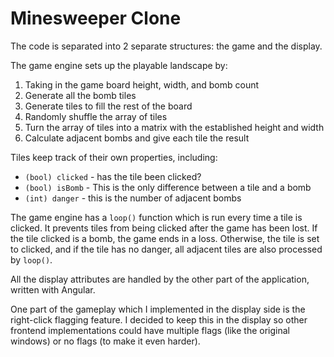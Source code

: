 # Minesweeper Clone

The code is separated into 2 separate structures: the game and the display.

The game engine sets up the playable landscape by:
1) Taking in the game board height, width, and bomb count
2) Generate all the bomb tiles
3) Generate tiles to fill the rest of the board
4) Randomly shuffle the array of tiles
5) Turn the array of tiles into a matrix with the established height and width
6) Calculate adjacent bombs and give each tile the result

Tiles keep track of their own properties, including:
- `(bool) clicked` - has the tile been clicked?
- `(bool) isBomb` - This is the only difference between a tile and a bomb
- `(int) danger` - this is the number of adjacent bombs

The game engine has a `loop()` function which is run every time a tile is clicked.
It prevents tiles from being clicked after the game has been lost.
If the tile clicked is a bomb, the game ends in a loss. Otherwise, the tile is set to clicked, and if the tile has no danger, all adjacent tiles are also processed by `loop()`.

All the display attributes are handled by the other part of the application, written with Angular.

One part of the gameplay which I implemented in the display side is the right-click flagging feature. I decided to keep this in the display so other frontend implementations could have multiple flags (like the original windows) or no flags (to make it even harder).



